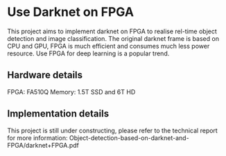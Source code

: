 
# Use Darknet on FPGA
This project aims to implement darknet on FPGA to realise rel-time object detection and image classification.
The original darknet frame is based on CPU and GPU, FPGA is much efficient and consumes much less power resource. Use FPGA for deep learning is a popular trend. 
## Hardware details
FPGA: FA510Q
Memory: 1.5T SSD and 6T HD
## Implementation details
This project is still under constructing, please refer to the technical report for more information:
Object-detection-based-on-darknet-and-FPGA/darknet+FPGA.pdf
